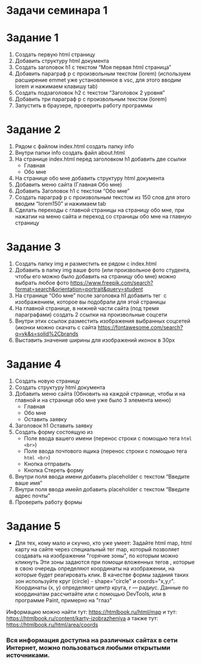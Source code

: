 # Задачи семинара 1

# Задание 1 

1. Создать первую html страницу
2. Добавить структуру html документа
3. Создать заголовок h1 с текстом “Моя первая html страница”
4. Добавить параграф p с произвольным текстом (lorem) (используем расширение emmet уже установленное в vsc, для этого вводим lorem и нажимаем клавишу tab)
5. Создать подзаголовок h2 с текстом “Заголовок 2 уровня”
6. Добавить три параграф p с произвольным текстом (lorem)
7. Запустить в браузере, проверить работу программы


# Задание 2 

1. Рядом с файлом index.html создать папку info
2. Внутри папки info создать файл about.html
3. На странице index.html перед заголовком h1 добавить две ссылки
   - Главная
   - Обо мне
4. На странице обо мне добавить структуру html документа
5. Добавить меню сайта (Главная Обо мне)
6. Добавить Заголовок h1 с текстом “Обо мне”
7. Создать параграф p с произвольным текстом из 150 слов для этого вводим “lorem150” и нажимаем tab
8. Сделать переходы с главной страницы на страницу обо мне, при нажатии на меню сайта и переход со страницы обо мне на главную страницу


# Задание 3 

1. Создать папку img и разместить ее рядом с index.html
2. Добавить в папку img ваше фото (или произвольное фото студента, чтобы его можно было добавить на страницу обо мне) можно выбрать любое фото https://www.freepik.com/search?format=search&orientation=portrait&query=student
3. На странице “Обо мне” после заголовка h1 добавить тег <img> с изображением, которое вы подобрали для этой страницы
4. На главной странице, в нижней части сайта (под тремя параграфами) создать 2 ссылки на произвольные соцсети
5. Внутри этих ссылок разместить изображения выбранных соцсетей (иконки можно скачать с сайта https://fontawesome.com/search?q=vk&s=solid%2Cbrands
6. Выставить значение ширины для изображений иконок в 30px


# Задание 4 

1. Создать новую страницу
2. Создать структуру html документа
3. Добавить меню сайта (Обновить на каждой странице, чтобы и на главной и на странице обо мне уже было 3 элемента меню)
   - Главная
   - Обо мне
   - Оставить заявку
4. Заголовок h1 Оставить заявку
5. Создать форму состоящую из
   - Поле ввода вашего имени (перенос строки с помощью тега ```html <br>```)
   - Поле ввода почтового ящика (перенос строки с помощью тега ```html <br>```)
   - Кнопка отправить
   - Кнопка Стереть форму
6. Внутри поля ввода имени добавить placeholder с текстом “Введите ваше имя”
7. Внутри поля ввода имейл добавить placeholder с текстом “Введите адрес почты”
8. Проверить работу формы


# Задание 5 

* Для тех, кому мало и скучно, кто уже умеет:
Задайте html map, html карту на сайте через специальный тег map, который позволяет создавать на изображении "горячие зоны", по которым можно кликнуть
Эти зоны задаются при помощи вложенных тегов <area>, которые в свою очередь определяют координаты на изображении, на которые будет реагировать клик.
В качестве формы задания таких зон используйте круг (circle) - shape="circle" и coords="x,y,r". Координаты (x, y) определяют центр круга, r — радиус.
Данные по координатам рассчитайте или с помощью DevTools, или в программе Paint, примерно на "глаз"

Информацию можно найти тут: https://htmlbook.ru/html/map
и тут: https://htmlbook.ru/content/karty-izobrazheniya
а также тут: https://htmlbook.ru/html/area/coords

### Вся информация доступна на различных сайтах в сети Интернет, можно пользоваться любыми открытыми источниками.
